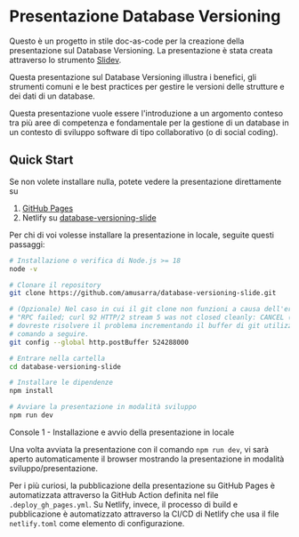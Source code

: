 # Presentazione Database Versioning
Questo è un progetto in stile doc-as-code per la creazione della presentazione sul Database Versioning. 
La presentazione è stata creata attraverso lo strumento [Slidev](https://github.com/slidevjs/slidev).

Questa presentazione sul Database Versioning illustra i benefici, gli strumenti comuni e le best practices per gestire 
le versioni delle strutture e dei dati di un database.

Questa presentazione vuole essere l'introduzione a un argomento conteso tra più aree di competenza e fondamentale 
per la gestione di un database in un contesto di sviluppo software di tipo collaborativo (o di social coding).

## Quick Start
Se non volete installare nulla, potete vedere la presentazione direttamente su
1. [GitHub Pages](https://amusarra.github.io/database-versioning-slide)
2. Netlify su [database-versioning-slide](https://database-versioning.dontesta.it/)

Per chi di voi volesse installare la presentazione in locale, seguite questi passaggi:

```bash
# Installazione o verifica di Node.js >= 18
node -v

# Clonare il repository
git clone https://github.com/amusarra/database-versioning-slide.git

# (Opzionale) Nel caso in cui il git clone non funzioni a causa dell'errore 
# "RPC failed; curl 92 HTTP/2 stream 5 was not closed cleanly: CANCEL (err 8)"
# dovreste risolvere il problema incrementando il buffer di git utilizzando il 
# comando a seguire.
git config --global http.postBuffer 524288000

# Entrare nella cartella
cd database-versioning-slide

# Installare le dipendenze
npm install

# Avviare la presentazione in modalità sviluppo
npm run dev
```
Console 1 - Installazione e avvio della presentazione in locale

Una volta avviata la presentazione con il comando `npm run dev`, vi sarà aperto automaticamente il browser mostrando la
presentazione in modalità sviluppo/presentazione.

Per i più curiosi, la pubblicazione della presentazione su GitHub Pages è automatizzata attraverso la GitHub Action
definita nel file `.deploy_gh_pages.yml`. Su Netlify, invece, il processo di build e pubblicazione è automatizzato
attraverso la CI/CD di Netlify che usa il file `netlify.toml` come elemento di configurazione.

